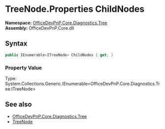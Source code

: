 # TreeNode.Properties ChildNodes
  

**Namespace:** [OfficeDevPnP.Core.Diagnostics.Tree](OfficeDevPnP.Core.Diagnostics.Tree.md)  
**Assembly:** OfficeDevPnP.Core.dll  
## Syntax
```C#
public IEnumerable<ITreeNode> ChildNodes { get; }
```

### Property Value
Type: System.Collections.Generic.IEnumerable<OfficeDevPnP.Core.Diagnostics.Tree.ITreeNode>  

## See also
- [OfficeDevPnP.Core.Diagnostics.Tree](OfficeDevPnP.Core.Diagnostics.Tree.md)
- [TreeNode](OfficeDevPnP.Core.Diagnostics.Tree.TreeNode.md) 
